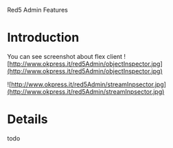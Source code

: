 Red5 Admin Features

# Introduction #

You can see screenshot about flex client
![http://www.okpress.it/red5Admin/objectInspector.jpg](http://www.okpress.it/red5Admin/objectInspector.jpg)

![http://www.okpress.it/red5Admin/streamInpsector.jpg](http://www.okpress.it/red5Admin/streamInpsector.jpg)


# Details #

todo